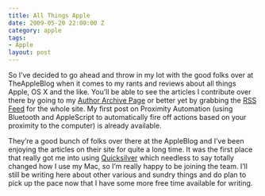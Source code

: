 ```yaml
---
title: All Things Apple
date: 2009-05-20 22:00:00 Z
category: apple
tags:
- Apple
layout: post
---
```

So I’ve decided to go ahead and throw in my lot with the good folks over at TheAppleBlog when it comes to my rants and reviews about all things Apple, OS X and the like. You’ll be able to see the articles I contribute over there by going to my <a href="http://theappleblog.com/author/bryanschuetz/">Author Archive Page</a> or better yet by grabbing the <a href="http://feeds.feedburner.com/theappleblog"> RSS Feed</a> for the whole site. My first post on Proximity Automation (using Bluetooth and AppleScript to automatically fire off actions based on your proximity to the computer) is already available.

They’re a good bunch of folks over there at the AppleBlog and I’ve been enjoying the articles on their site for quite a long time. It was the first place that really got me into using <a href="http://theappleblog.com/quicksilver-the-guide/">Quicksilver</a> which needless to say totally changed how I use my Mac, so I’m really happy to be joining the team. I’ll still be writing here about other various and sundry things and do plan to pick up the pace now that I have some more free time available for writing.